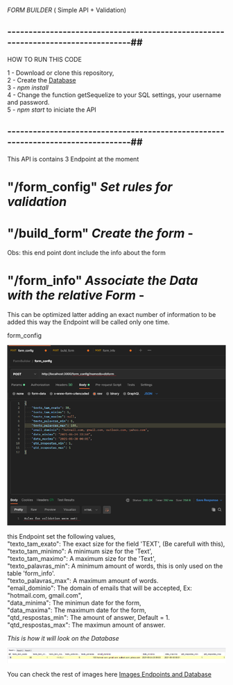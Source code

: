 *FORM BUILDER* ( Simple API + Validation)
## --------------------------------------------------------------------------------##  
HOW TO RUN THIS CODE

1 - Download or clone this repository,  
2 - Create the [Database](https://github.com/eliseudr/FormBuilder/tree/master/database)  
3 - *npm install*  
4 - Change the function getSequelize to your SQL settings, your username and password.  
5 - *npm start* to iniciate the API

## --------------------------------------------------------------------------------##

This API is contains 3 Endpoint at the moment

# "/form_config" *Set rules for validation*
# "/build_form" *Create the form* - 
  Obs: this end point dont include the info about the form
# "/form_info" *Associate the Data with the relative Form* - 
  This can be optimized latter adding an exact number of information to be added this way the Endpoint will be called only one time.

form_config  

![](https://github.com/eliseudr/FormBuilder/blob/master/images/Endpoint_formconfig.png)

this Endpoint set the following values,  
  "texto_tam_exato": The exact size for the field 'TEXT', (Be carefull with this),   
  "texto_tam_minimo": A minimum size for the 'Text',  
  "texto_tam_maximo": A maximum size for the 'Text',  
  "texto_palavras_min": A minimum amount of words, this is only used on the table 'form_info'.  
  "texto_palavras_max": A maximum amount of words.      
  "email_dominio": The domain of emails that will be accepted, Ex: "hotmail.com, gmail.com",  
  "data_minima": The minimun date for the form,  
  "data_maxima": The maximum date for the form,  
  "qtd_respostas_min": The amount of answer, Default = 1.  
  "qtd_respostas_max": The maximun amount of answer.  
  
  *This is how it will look on the Database*  
  
  ![](https://github.com/eliseudr/FormBuilder/blob/master/images/db_formconfig.png)  
  
  You can check the rest of images here [Images Endpoints and Database](https://github.com/eliseudr/FormBuilder/tree/master/images)  
  
